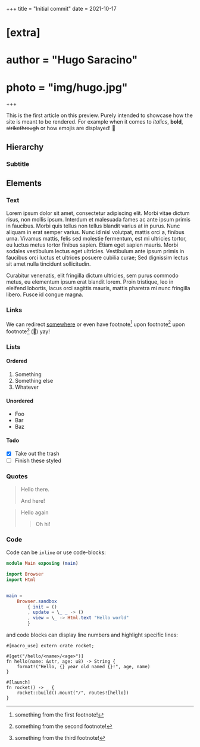 +++
title = "Initial commit"
date = 2021-10-17

# [extra]
# author = "Hugo Saracino"
# photo = "img/hugo.jpg"
+++

This is the first article on this preview. Purely intended to showcase how the
site is meant to be rendered. For example when it comes to _italics_, **bold**,
~~strikethrough~~ or how emojis are displayed! :rocket:

<!-- more -->

## Hierarchy

### Subtitle

## Elements

### Text

Lorem ipsum dolor sit amet, consectetur adipiscing elit. Morbi vitae dictum
risus, non mollis ipsum. Interdum et malesuada fames ac ante ipsum primis in
faucibus. Morbi quis tellus non tellus blandit varius at in purus. Nunc aliquam
in erat semper varius. Nunc id nisl volutpat, mattis orci a, finibus urna.
Vivamus mattis, felis sed molestie fermentum, est mi ultricies tortor, eu
luctus metus tortor finibus sapien. Etiam eget sapien mauris. Morbi sodales
vestibulum lectus eget ultricies. Vestibulum ante ipsum primis in faucibus orci
luctus et ultrices posuere cubilia curae; Sed dignissim lectus sit amet nulla
tincidunt sollicitudin.

Curabitur venenatis, elit fringilla dictum ultricies, sem purus commodo metus,
eu elementum ipsum erat blandit lorem. Proin tristique, leo in eleifend
lobortis, lacus orci sagittis mauris, mattis pharetra mi nunc fringilla libero.
Fusce id congue magna.

### Links

We can redirect [somewhere][repo] or even have footnote[^footnote-1] upon
footnote[^footnote-2] upon footnote[^footnote-3] (:construction:) yay!

### Lists

#### Ordered

1. Something
2. Something else
3. Whatever

#### Unordered

- Foo
- Bar
- Baz

#### Todo

- [x] Take out the trash
- [ ] Finish these styled

### Quotes

> Hello there.
>
> And here!

> Hello again
>
> > Oh hi!

### Code

Code can be `inline` or use code-blocks:

```elm
module Main exposing (main)

import Browser
import Html


main =
    Browser.sandbox
        { init = ()
        , update = \_ _ -> ()
        , view = \_ -> Html.text "Hello world"
        }
```

and code blocks can display line numbers and highlight specific lines:

```rs,linenos,hl_lines=8-11
#[macro_use] extern crate rocket;

#[get("/hello/<name>/<age>")]
fn hello(name: &str, age: u8) -> String {
    format!("Hello, {} year old named {}!", age, name)
}

#[launch]
fn rocket() -> _ {
    rocket::build().mount("/", routes![hello])
}
```

[^footnote-1]: something from the first footnote!
[^footnote-2]: something from the second footnote!
[^footnote-3]: something from the third footnote!

[repo]: https://github.com/Punie
